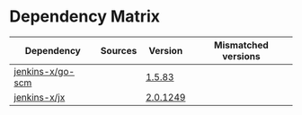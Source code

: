 # Dependency Matrix

Dependency | Sources | Version | Mismatched versions
---------- | ------- | ------- | -------------------
[jenkins-x/go-scm](https://github.com/jenkins-x/go-scm) |  | [1.5.83]() | 
[jenkins-x/jx](https://github.com/jenkins-x/jx) |  | [2.0.1249](https://github.com/jenkins-x/jx/releases/tag/v2.0.1249) | 
